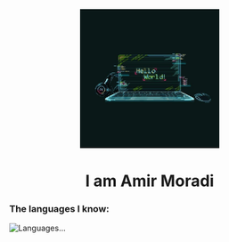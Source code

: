 <div align='center'>
<img src='./image.png' alt='image' width='250px' />
  <h1>I am Amir Moradi</h1>
</div>
<h3>The languages ​​I know:</h3>
<img src='https://skillicons.dev/icons?i=py,django,github,ps&theme=light&perline=3' alt='Languages...' />
